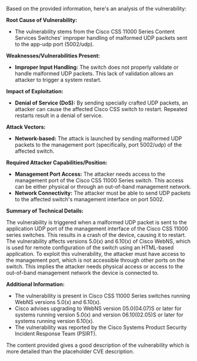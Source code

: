 Based on the provided information, here's an analysis of the vulnerability:

**Root Cause of Vulnerability:**

*   The vulnerability stems from the Cisco CSS 11000 Series Content Services Switches' improper handling of malformed UDP packets sent to the app-udp port (5002/udp).

**Weaknesses/Vulnerabilities Present:**

*   **Improper Input Handling:** The switch does not properly validate or handle malformed UDP packets. This lack of validation allows an attacker to trigger a system restart.

**Impact of Exploitation:**

*   **Denial of Service (DoS):** By sending specially crafted UDP packets, an attacker can cause the affected Cisco CSS switch to restart. Repeated restarts result in a denial of service.

**Attack Vectors:**

*   **Network-based:** The attack is launched by sending malformed UDP packets to the management port (specifically, port 5002/udp) of the affected switch.

**Required Attacker Capabilities/Position:**

*   **Management Port Access:** The attacker needs access to the management port of the Cisco CSS 11000 Series switch. This access can be either physical or through an out-of-band management network.
*   **Network Connectivity:** The attacker must be able to send UDP packets to the affected switch's management interface on port 5002.

**Summary of Technical Details:**

The vulnerability is triggered when a malformed UDP packet is sent to the application UDP port of the management interface of the Cisco CSS 11000 series switches. This results in a crash of the device, causing it to restart. The vulnerability affects versions 5.0(x) and 6.10(x) of Cisco WebNS, which is used for remote configuration of the switch using an HTML-based application. To exploit this vulnerability, the attacker must have access to the management port, which is not accessible through other ports on the switch. This implies the attacker needs physical access or access to the out-of-band management network the device is connected to.

**Additional Information:**

*   The vulnerability is present in Cisco CSS 11000 Series switches running WebNS versions 5.0(x) and 6.10(x).
*   Cisco advises upgrading to WebNS version 05.0(04.07)S or later for systems running version 5.0(x) and version 06.10(02.05)S or later for systems running version 6.10(x).
*   The vulnerability was reported by the Cisco Systems Product Security Incident Response Team (PSIRT).

The content provided gives a good description of the vulnerability which is more detailed than the placeholder CVE description.